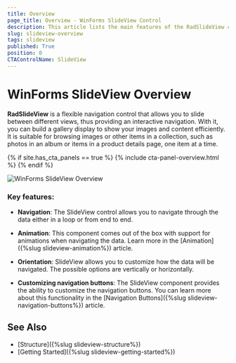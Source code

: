 ```yaml
---
title: Overview
page_title: Overview - WinForms SlideView Control
description: This article lists the main features of the RadSlideView control.
slug: slideview-overview
tags: slideview
published: True
position: 0
CTAControlName: SlideView
---
```


# WinForms SlideView Overview

__RadSlideView__ is a flexible navigation control that allows you to slide between different views, thus providing an interactive navigation. With it, you can build a gallery display to show your images and content efficiently. It is suitable for browsing images or other items in a collection, such as photos in an album or items in a product details page, one item at a time.

{% if site.has_cta_panels == true %}
{% include cta-panel-overview.html %}
{% endif %}

![WinForms SlideView Overview](images/slideview-overview.gif)

### Key features:

* __Navigation__: The SlideView control allows you to navigate through the data either in a loop or from end to end.

* __Animation__: This component comes out of the box with support for animations when navigating the data. Learn more in the [Animation]({%slug slideview-animation%}) article.

* __Orientation__: SlideView allows you to customize how the data will be navigated. The possible options are vertically or horizontally.

* __Customizing navigation buttons__: The SlideView component provides the ability to customize the navigation buttons. You can learn more about this functionality in the [Navigation Buttons]({%slug slideview-navigation-buttons%}) article.


## See Also

* [Structure]({%slug slideview-structure%})
* [Getting Started]({%slug slideview-getting-started%})

